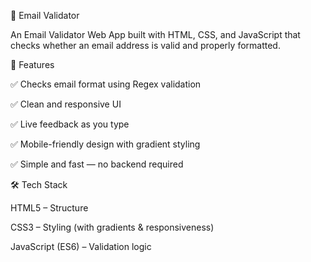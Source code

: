 📧 Email Validator

An Email Validator Web App built with HTML, CSS, and JavaScript that checks whether an email address is valid and properly formatted.

🚀 Features

✅ Checks email format using Regex validation

✅ Clean and responsive UI

✅ Live feedback as you type

✅ Mobile-friendly design with gradient styling

✅ Simple and fast — no backend required

🛠️ Tech Stack

HTML5 – Structure

CSS3 – Styling (with gradients & responsiveness)

JavaScript (ES6) – Validation logic
